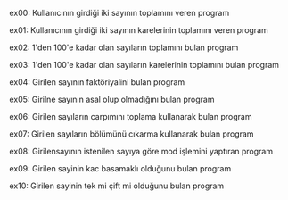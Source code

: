 ex00:
    Kullanıcının girdiği iki sayının toplamını veren program

ex01:
    Kullanıcının girdiği iki sayının karelerinin toplamını veren program

ex02:
    1'den 100'e kadar olan sayıların toplamını bulan program

ex03:
    1'den 100'e kadar olan sayıların karelerinin toplamını bulan program

ex04:
    Girilen sayının faktöriyalini bulan program

ex05:
    Girilne sayının asal olup olmadığını bulan program

ex06:
    Girilen sayıların carpımını toplama kullanarak bulan program

ex07:
    Girilen sayıların bölümünü cıkarma kullanarak bulan program

ex08:
    Girilensayının istenilen sayıya göre mod işlemini yaptıran program

ex09:
    Girilen sayinin kac basamaklı olduğunu bulan program

ex10:
    Girilen sayinin tek mi çift mi olduğunu bulan program